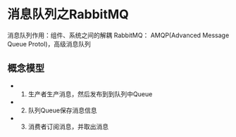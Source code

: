 # 消息队列之RabbitMQ
消息队列作用：组件、系统之间的解耦
RabbitMQ： AMQP(Advanced Message Queue Protol)，高级消息队列

## 概念模型
  - 1. 生产者生产消息，然后发布到到队列中Queue
  - 2. 队列Queue保存消息信息
  - 3. 消费者订阅消息，并取出消息
